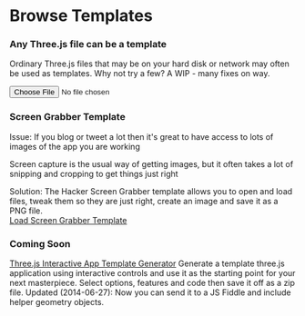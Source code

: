 Browse Templates
===

### Any Three.js file can be a template 
Ordinary Three.js files that may be on your hard disk or network may often be used as templates. Why not try a few? A WIP - many fixes on way.

<input type=file id=inpTemplate onchange=getContentsHTML(); />

### Screen Grabber Template
Issue: If you blog or tweet a lot then it's great to have access to lots of images of the app you are working

Screen capture is the usual way of getting images, but it often takes a lot of snipping and cropping to get things just right

Solution: The Hacker Screen Grabber template allows you to open and load files, tweak them so they are just right, create an image and save it as a PNG file.  
[Load Screen Grabber Template]( #export-screen-grabber.js )

### Coming Soon

[Three.js Interactive App Template Generator]( http://callum.com/apps/threejs_app_template_interactive/index.html )
Generate a template three.js application using interactive controls and use it as the starting point for your next masterpiece. 
Select options, features and code then save it off as a zip file. 
Updated (2014-06-27): Now you can send it to a JS Fiddle and include helper geometry objects.

